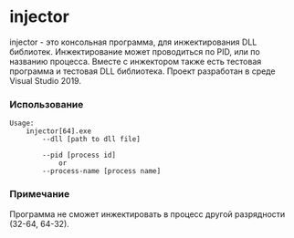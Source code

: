 # injector

injector - это консольная программа, для инжектирования DLL библиотек. Инжектирование может проводиться по PID, или по названию процесса.
Вместе с инжектором также есть тестовая программа и тестовая DLL библиотека.
Проект разработан в среде Visual Studio 2019.

### Использование

    Usage:
        injector[64].exe
            --dll [path to dll file]

            --pid [process id]
                or
            --process-name [process name]

### Примечание

Программа не сможет инжектировать в процесс другой разрядности (32-64, 64-32).
